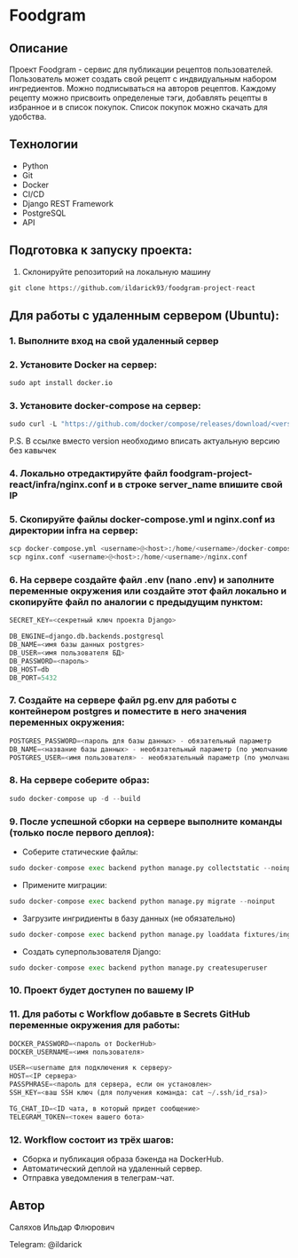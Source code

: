 # Foodgram

## Описание
Проект Foodgram - сервис для публикации рецептов пользователей.
Пользователь может создать свой рецепт с индвидуальным набором ингредиентов. Можно подписываться на авторов рецептов.
Каждому рецепту можно присвоить определеные тэги, добавлять рецепты в избранное и в список покупок. Список покупок можно скачать для удобства. 

## Технологии
* Python 
* Git 
* Docker 
* CI/CD 
* Django REST Framework 
* PostgreSQL 
* API

## Подготовка к запуску проекта:
1. Склонируйте репозиторий на локальную машину
```python
git clone https://github.com/ildarick93/foodgram-project-react
```
## Для работы с удаленным сервером (Ubuntu):
### 1. Выполните вход на свой удаленный сервер
### 2. Установите Docker на сервер:
```python
sudo apt install docker.io 
```
### 3. Установите docker-compose на сервер:
```python
sudo curl -L "https://github.com/docker/compose/releases/download/<version>/docker-compose-$(uname -s)-$(uname -m)" -o /usr/local/bin/docker-compose
```
P.S. В ссылке вместо version необходимо вписать актуальную версию без кавычек
### 4. Локально отредактируйте файл foodgram-project-react/infra/nginx.conf и в строке server_name впишите свой IP
### 5. Скопируйте файлы docker-compose.yml и nginx.conf из директории infra на сервер:
```python
scp docker-compose.yml <username>@<host>:/home/<username>/docker-compose.yml
scp nginx.conf <username>@<host>:/home/<username>/nginx.conf
```
### 6. На сервере создайте файл .env (nano .env) и заполните переменные окружения или создайте этот файл локально и скопируйте файл по аналогии с предыдущим пунктом:
```python
SECRET_KEY=<секретный ключ проекта Django>

DB_ENGINE=django.db.backends.postgresql
DB_NAME=<имя базы данных postgres>
DB_USER=<имя пользователя БД>
DB_PASSWORD=<пароль>
DB_HOST=db
DB_PORT=5432
```
### 7. Создайте на сервере файл pg.env для работы с контейнером postgres и поместите в него значения переменных окружения:
```python
POSTGRES_PASSWORD=<пароль для базы данных> - обязательный параметр
DB_NAME=<название базы данных> - необязательный параметр (по умолчанию - postgres)
POSTGRES_USER=<имя пользователя> - необязательный параметр (по умолчанию - postgres)
```
### 8. На сервере соберите образ:
```python
sudo docker-compose up -d --build
```
### 9. После успешной сборки на сервере выполните команды (только после первого деплоя):
* Соберите статические файлы:
```python
sudo docker-compose exec backend python manage.py collectstatic --noinput
```
* Применитe миграции:
```python
sudo docker-compose exec backend python manage.py migrate --noinput
```
* Загрузите ингридиенты в базу данных (не обязательно)
```python
sudo docker-compose exec backend python manage.py loaddata fixtures/ingredients.json
```
* Создать суперпользователя Django:
```python
sudo docker-compose exec backend python manage.py createsuperuser
```
### 10. Проект будет доступен по вашему IP
### 11. Для работы с Workflow добавьте в Secrets GitHub переменные окружения для работы:
```python
DOCKER_PASSWORD=<пароль от DockerHub>
DOCKER_USERNAME=<имя пользователя>

USER=<username для подключения к серверу>
HOST=<IP сервера>
PASSPHRASE=<пароль для сервера, если он установлен>
SSH_KEY=<ваш SSH ключ (для получения команда: cat ~/.ssh/id_rsa)>

TG_CHAT_ID=<ID чата, в который придет сообщение>
TELEGRAM_TOKEN=<токен вашего бота>
```
### 12. Workflow состоит из трёх шагов:
* Сборка и публикация образа бэкенда на DockerHub.
* Автоматический деплой на удаленный сервер.
* Отправка уведомления в телеграм-чат.

## Автор
Саляхов Ильдар Флюрович

Telegram: @ildarick
